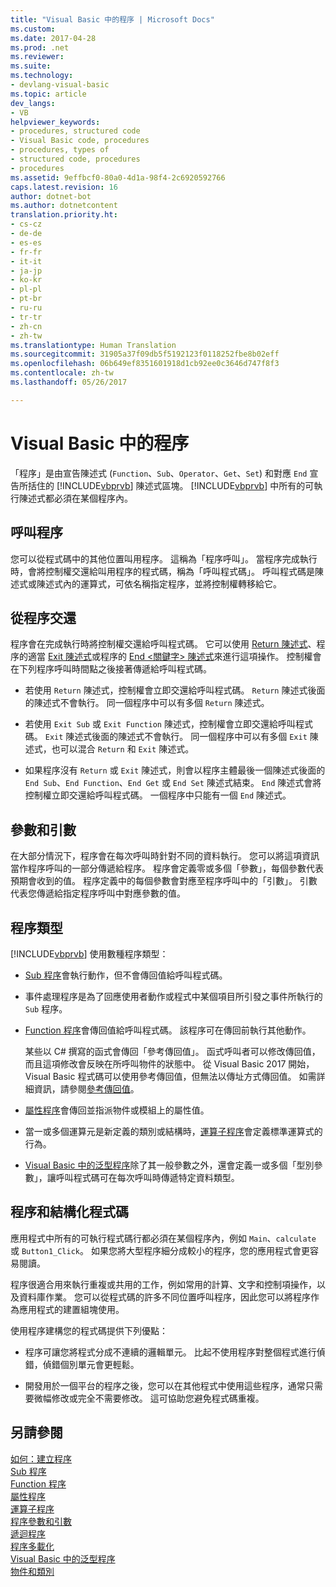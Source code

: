 ```yaml
---
title: "Visual Basic 中的程序 | Microsoft Docs"
ms.custom: 
ms.date: 2017-04-28
ms.prod: .net
ms.reviewer: 
ms.suite: 
ms.technology:
- devlang-visual-basic
ms.topic: article
dev_langs:
- VB
helpviewer_keywords:
- procedures, structured code
- Visual Basic code, procedures
- procedures, types of
- structured code, procedures
- procedures
ms.assetid: 9effbcf0-80a0-4d1a-98f4-2c6920592766
caps.latest.revision: 16
author: dotnet-bot
ms.author: dotnetcontent
translation.priority.ht:
- cs-cz
- de-de
- es-es
- fr-fr
- it-it
- ja-jp
- ko-kr
- pl-pl
- pt-br
- ru-ru
- tr-tr
- zh-cn
- zh-tw
ms.translationtype: Human Translation
ms.sourcegitcommit: 31905a37f09db5f5192123f0118252fbe8b02eff
ms.openlocfilehash: 06b649ef8351601918d1cb92ee0c3646d747f8f3
ms.contentlocale: zh-tw
ms.lasthandoff: 05/26/2017

---
```

# <a name="procedures-in-visual-basic"></a>Visual Basic 中的程序
「程序」是由宣告陳述式 (`Function`、`Sub`、`Operator`、`Get`、`Set`) 和對應 `End` 宣告所括住的 [!INCLUDE[vbprvb](~/includes/vbprvb-md.md)] 陳述式區塊。 [!INCLUDE[vbprvb](~/includes/vbprvb-md.md)] 中所有的可執行陳述式都必須在某個程序內。  
  
## <a name="calling-a-procedure"></a>呼叫程序  
 您可以從程式碼中的其他位置叫用程序。 這稱為「程序呼叫」。 當程序完成執行時，會將控制權交還給叫用程序的程式碼，稱為「呼叫程式碼」。 呼叫程式碼是陳述式或陳述式內的運算式，可依名稱指定程序，並將控制權轉移給它。  
  
## <a name="returning-from-a-procedure"></a>從程序交還  
 程序會在完成執行時將控制權交還給呼叫程式碼。 它可以使用 [Return 陳述式](../../../../visual-basic/language-reference/statements/return-statement.md)、程序的適當 [Exit 陳述式](../../../../visual-basic/language-reference/statements/exit-statement.md)或程序的 [End \<關鍵字> 陳述式](../../../../visual-basic/language-reference/statements/end-keyword-statement.md)來進行這項操作。 控制權會在下列程序呼叫時間點之後接著傳遞給呼叫程式碼。  
  
-   若使用 `Return` 陳述式，控制權會立即交還給呼叫程式碼。 `Return` 陳述式後面的陳述式不會執行。 同一個程序中可以有多個 `Return` 陳述式。  
  
-   若使用 `Exit Sub` 或 `Exit Function` 陳述式，控制權會立即交還給呼叫程式碼。 `Exit` 陳述式後面的陳述式不會執行。 同一個程序中可以有多個 `Exit` 陳述式，也可以混合 `Return` 和 `Exit` 陳述式。  
  
-   如果程序沒有 `Return` 或 `Exit` 陳述式，則會以程序主體最後一個陳述式後面的 `End Sub`、`End Function`、`End Get` 或 `End Set` 陳述式結束。 `End` 陳述式會將控制權立即交還給呼叫程式碼。 一個程序中只能有一個 `End` 陳述式。  
  
## <a name="parameters-and-arguments"></a>參數和引數  
 在大部分情況下，程序會在每次呼叫時針對不同的資料執行。 您可以將這項資訊當作程序呼叫的一部分傳遞給程序。 程序會定義零或多個「參數」，每個參數代表預期會收到的值。 程序定義中的每個參數會對應至程序呼叫中的「引數」。 引數代表您傳遞給指定程序呼叫中對應參數的值。  
  
## <a name="types-of-procedures"></a>程序類型  
 [!INCLUDE[vbprvb](~/includes/vbprvb-md.md)] 使用數種程序類型：  
  
-   [Sub 程序](./sub-procedures.md)會執行動作，但不會傳回值給呼叫程式碼。  
  
-   事件處理程序是為了回應使用者動作或程式中某個項目所引發之事件所執行的 `Sub` 程序。  
  
-   [Function 程序](./function-procedures.md)會傳回值給呼叫程式碼。 該程序可在傳回前執行其他動作。

    某些以 C# 撰寫的函式會傳回「參考傳回值」。 函式呼叫者可以修改傳回值，而且這項修改會反映在所呼叫物件的狀態中。 從 Visual Basic 2017 開始，Visual Basic 程式碼可以使用參考傳回值，但無法以傳址方式傳回值。 如需詳細資訊，請參閱[參考傳回值](ref-return-values.md)。
  
-   [屬性程序](./property-procedures.md)會傳回並指派物件或模組上的屬性值。  
  
-   當一或多個運算元是新定義的類別或結構時，[運算子程序](./operator-procedures.md)會定義標準運算式的行為。  
  
-   [Visual Basic 中的泛型程序](../../../../visual-basic/programming-guide/language-features/data-types/generic-procedures.md)除了其一般參數之外，還會定義一或多個「型別參數」，讓呼叫程式碼可在每次呼叫時傳遞特定資料類型。  
  
## <a name="procedures-and-structured-code"></a>程序和結構化程式碼  
 應用程式中所有的可執行程式碼行都必須在某個程序內，例如 `Main`、`calculate` 或 `Button1_Click`。 如果您將大型程序細分成較小的程序，您的應用程式會更容易閱讀。  
  
 程序很適合用來執行重複或共用的工作，例如常用的計算、文字和控制項操作，以及資料庫作業。 您可以從程式碼的許多不同位置呼叫程序，因此您可以將程序作為應用程式的建置組塊使用。  
  
 使用程序建構您的程式碼提供下列優點：  
  
-   程序可讓您將程式分成不連續的邏輯單元。 比起不使用程序對整個程式進行偵錯，偵錯個別單元會更輕鬆。  
  
-   開發用於一個平台的程序之後，您可以在其他程式中使用這些程序，通常只需要微幅修改或完全不需要修改。 這可協助您避免程式碼重複。  
  
## <a name="see-also"></a>另請參閱  
 [如何：建立程序](./how-to-create-a-procedure.md)   
 [Sub 程序](./sub-procedures.md)   
 [Function 程序](./function-procedures.md)   
 [屬性程序](./property-procedures.md)   
 [運算子程序](./operator-procedures.md)   
 [程序參數和引數](./procedure-parameters-and-arguments.md)   
 [遞迴程序](./recursive-procedures.md)   
 [程序多載化](./procedure-overloading.md)   
 [Visual Basic 中的泛型程序](../../../../visual-basic/programming-guide/language-features/data-types/generic-procedures.md)   
 [物件和類別](../../../../visual-basic/programming-guide/language-features/objects-and-classes/index.md)
